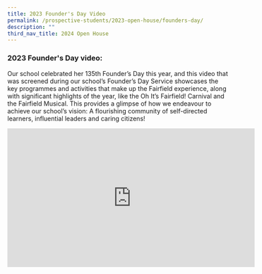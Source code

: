 ```yaml
---
title: 2023 Founder's Day Video
permalink: /prospective-students/2023-open-house/founders-day/
description: ""
third_nav_title: 2024 Open House
---
```

### 2023 Founder's Day video:

Our school celebrated her 135th Founder’s Day this year, and this video that was screened during our school’s Founder’s Day Service showcases the key programmes and activities that make up the Fairfield experience, along with significant highlights of the year, like the Oh It’s Fairfield! Carnival and the Fairfield Musical. This provides a glimpse of how we endeavour to achieve our school’s vision: A flourishing community of self-directed learners, influential leaders and caring citizens!

<iframe allowfullscreen="" allow="accelerometer; autoplay; clipboard-write; encrypted-media; gyroscope; picture-in-picture; web-share" frameborder="0" title="YouTube video player" src="https://www.youtube.com/embed/oBpXu_EHQ6w?si=Q-9rzjxSSm2E38Pl" height="315" width="560"></iframe>